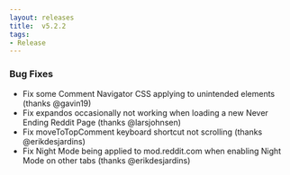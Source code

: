 ```yaml
---
layout: releases
title:  v5.2.2
tags:
- Release
---
```


### Bug Fixes

- Fix some Comment Navigator CSS applying to unintended elements (thanks @gavin19)
- Fix expandos occasionally not working when loading a new Never Ending Reddit Page (thanks @larsjohnsen)
- Fix moveToTopComment keyboard shortcut not scrolling (thanks @erikdesjardins)
- Fix Night Mode being applied to mod.reddit.com when enabling Night Mode on other tabs (thanks @erikdesjardins)
